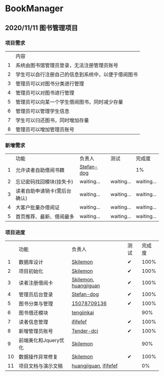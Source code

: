 # BookManager
## 2020/11/11 图书管理项目
### 项目需求
<table>
    <th>
        <td>内容</td>
    </th>
    <tr>
        <td>1</td>
        <td>系统由图书馆管理员登录，无法注册管理员账号</td>
    </tr>
    <tr>
        <td>2</td>
        <td>学生可以自行注册自己的信息到系统中，以便于借阅图书</td>
    </tr>
    <tr>
        <td>3</td>
        <td>管理员可以对图书分类进行管理</td>
    </tr>
    <tr>
        <td>4</td>
        <td>管理员可以对图书进行管理</td>
    </tr>
    <tr>
        <td>5</td>
        <td>管理员可以向某一个学生借阅图书，同时减少存量</td>
    </tr>
    <tr>
        <td>6</td>
        <td>管理员可以管理学生信息</td>
    </tr>
    <tr>
        <td>7</td>
        <td>学生可以归还图书，同时增加存量</td>
    </tr>
    <tr>
        <td>8</td>
        <td>管理员可以增加管理员账号</td>
    </tr>
</table>

### 新增需求
<table>
    <th>
        <td>功能</td>
        <td>负责人</td>
        <td>测试</td>
        <td>完成度</td>
    </th>
    <tr>
        <td>1</td>
        <td>允许读者自助借阅书籍</td>
        <td><a href="https://github.com/Stefan-dog">Stefan-dog</a></td>
        <td></td>
        <td>1%</td>
    </tr>
    <tr>
        <td>2</td>
        <td>忘记密码找回模块(挂失卡)</td>
        <td>waiting...</td>
        <td>waiting...</td>
        <td>waiting...</td>
    </tr>
    <tr>
        <td>3</td>
        <td>读者自助申请销卡(需后台确认)</td>
        <td>waiting...</td>
        <td>waiting...</td>
        <td>waiting...</td>
    </tr>
    <tr>
        <td>4</td>
        <td>大客户批量办借阅证</td>
        <td>waiting...</td>
        <td>waiting...</td>
        <td>waiting...</td>
    </tr>
    <tr>
        <td>5</td>
        <td>首页推荐、最新、借阅最多</td>
        <td>waiting...</td>
        <td>waiting...</td>
        <td>waiting...</td>
    </tr>
    <!-- <tr>
        <td>6</td>
        <td>waiting...</td>
        <td>waiting...</td>
        <td>waiting...</td>
        <td>waiting...</td>
    </tr> -->
</table>

### 项目进度
<table>
    <th>
        <td>功能</td>
        <td>负责人</td>
        <td>测试</td>
        <td>完成度</td>
    </th>
    <tr>
        <td>1</td>
        <td>数据库设计</td>
        <td><a href="https://github.com/Skilemon">Skilemon</a></td>
        <td>✔</td>
        <td>100%</td>
    </tr>
    <tr>
        <td>2</td>
        <td>项目初始化</td>
        <td><a href="https://github.com/Skilemon">Skilemon</a></td>
        <td>✔</td>
        <td>100%</td>
    </tr>
    <tr>
        <td>3</td>
        <td>读者注册借阅卡</td>
        <td><a href="https://github.com/Skilemon">Skilemon</a>, <a href="https://github.com/huangjiguan">huangjiguan</a></td>
        <td>✔</td>
        <td>100%</td>
    </tr>
    <tr>
        <td>4</td>
        <td>管理员后台登录</td>
        <td><a href="https://github.com/Stefan-dog">Stefan-dog</a></td>
        <td>✔</td>
        <td>100%</td>
    </tr>
    <tr>
        <td>5</td>
        <td>图书分类与管理</td>
        <td><a href="https://github.com/15078709136">15078709136</a></td>
        <td>✔</td>
        <td>100%</td>
    </tr>
    <tr>
        <td>6</td>
        <td>图书借还模块</td>
        <td><a href="https://github.com/tengjinkai">tengjinkai</a></td>
        <td></td>
        <td>90%</td>
    </tr>
    <tr>
        <td>7</td>
        <td>读者信息管理</td>
        <td><a href="https://github.com/ififefef">ififefef</a></td>
        <td>✔</td>
        <td>100%</td>
    </tr>
    <tr>
        <td>8</td>
        <td>新增管理员账号</td>
        <td><a href="https://github.com/Tender-dcj">Tender-dcj</a></td>
        <td>✔</td>
        <td>100%</td>
    </tr>
    <tr>
        <td>9</td>
        <td>前端美化和Jquery优化</td>
        <td><a href="https://github.com/Skilemon">Skilemon</a></td>
        <td></td>
        <td>90%</td>
    </tr>
    <tr>
        <td>10</td>
        <td>数据操作异常修复</td>
        <td><a href="https://github.com/Skilemon">Skilemon</a></td>
        <td>✔</td>
        <td>100%</td>
    </tr>
    <tr>
        <td>11</td>
        <td>项目文档与演示文稿</td>
        <td><a href="https://github.com/huangjiguan">huangjiguan</a>, <a href="https://github.com/ififefef">ififefef</a></td>
        <td></td>
        <td>0%</td>
    </tr>
</table>